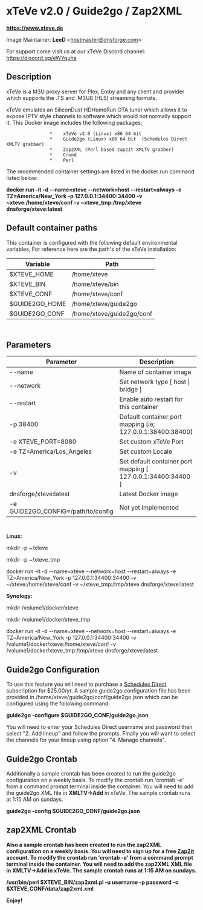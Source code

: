 <h1 id="xTeVe><a href="https://xteve.de/">xTeVe v2.0 / Guide2go / Zap2XML</a></h1>
<a href="https://xteve.de/"><p><b>https://www.xteve.de</b></p></a>


Image Maintainer:  <b>LeeD </b>\<hostmaster@dnsforge.com\></a>

For support come visit us at our xTeVe Discord channel:
https://discord.gg/eWYquha

<h2 id="description">Description</h2>

xTeVe is a M3U proxy server for Plex, Emby and any client and provider which supports the .TS and .M3U8 (HLS) streaming formats.

xTeVe emulates an SiliconDust HDHomeRun OTA tuner which allows it to expose IPTV style channels to software which would not normally support it.  This Docker image includes the following packages:

                    *    xTeVe v2.0 (Linux) x86 64 bit
                    *    Guide2go (Linux) x86 64 bit  (Schedules Direct XMLTV grabber)
                    *    Zap2XML (Perl based zap2it XMLTV grabber)
                    *    Crond
                    *    Perl

The recommended container settings are listed in the docker run command listed below:

<p><b> docker run -it -d --name=xteve --network=host --restart=always -e TZ=America/New_York  -p 127.0.0.1:34400:34400 -v ~xteve:/home/xteve/conf -v ~xteve_tmp:/tmp/xteve dnsforge/xteve:latest</b></p>



<h2 id="container paths">Default container paths</h2>

This container is configured with the following default environmental variables,  For reference here are the path's of the xTeVe installation:


<table class="paleBlueRows">
<thead>
<tr>
<th>Variable</th>
<th>Path</th>
</tr>
</thead>
<tfoot>
<tr>
<td>&nbsp;</td>
<td>&nbsp;</td>
</tr>
</tfoot>
<tbody>
<tr>
<td>$XTEVE_HOME</td>
<td>/home/xteve</td>
</tr>
<tr>
<td>$XTEVE_BIN</td>
<td>/home/xteve/bin</td>
</tr>
<tr>
<td>$XTEVE_CONF</td>
<td>/home/xteve/conf</td>
</tr>
<tr>
<td>$GUIDE2GO_HOME</td>
<td>/home/xteve/guide2go</td>
</tr>
</tr>
<tr>
<td>$GUIDE2GO_CONF</td>
<td>/home/xteve/guide2go/conf</td>
</tr>
</tbody>
</table>


<h2 id="parameters">Parameters</h2>

<table class="paleBlueRows">
<thead>
<tr>
<th>Parameter</th>
<th>Description</th>
</tr>
</thead>
<tfoot>
<tr>
<td>&nbsp;</td>
<td>&nbsp;</td>
</tr>
</tfoot>
<tbody>
<tr>
<td>--name</td>
<td>Name of container image</td>
</tr>
<tr>
<td>--network</td>
<td>Set network type [ host | bridge ]</td>
</tr>
<tr>
<td>--restart</td>
<td>Enable auto restart for this container</td>
</tr>
<tr>
<td>-p 38400</td>
<td>Default container port mapping [ie; 127.0.0.1:38400:38400]</td>
</tr>
<tr>
<td>-e XTEVE_PORT=8080</td>
<td>Set custom xTeVe Port</td>
</tr>
<tr>
<td>-e TZ=America/Los_Angeles</td>
<td>Set custom Locale</td>
</tr>
<tr>
<td>-v</td>
<td>Set default container port mapping [ 127.0.0.1:34400:34400 ]</td>
</tr>
<tr>
<td>dnsforge/xteve:latest</td>
<td>Latest Docker image</td>
</tr>
<tr>
<td>-e GUIDE2GO_CONFIG=/path/to/config</td>
<td>Not yet Implemented</td>
</tbody>
</table>

<p><b>Linux:</b></p>

mkdir -p ~/xteve

mkdir -p ~/xteve_tmp

docker run -it -d --name=xteve --network=host --restart=always -e TZ=America/New_York -p 127.0.0.1:34400:34400 -v ~/xteve:/home/xteve/conf -v ~/xteve_tmp:/tmp/xteve dnsforge/xteve:latest


<p><b>Synology:</b></p>


mkdir /volume1/docker/xteve

mkdir /volume1/docker/xteve_tmp

docker run -it -d --name=xteve --network=host --restart=always -e TZ=America/New_York -p 127.0.0.1:34400:34400 -v /volume1/docker/xteve:/home/xteve/conf -v /volume1/docker/xteve_tmp:/tmp/xteve dnsforge/xteve:latest

<h2 id="Guide2go Configuration">Guide2go Configuration</h2>

To use this feature you will need to purchase a <a href="http://www.schedulesdirect.org">Schedules Direct</a> subscription for $25.00/yr. A sample guide2go configuration file has been provided in /home/xteve/guide2go/conf/guide2go.json which can be configured using the following command:

<p><b>guide2go -configure $GUIDE2GO_CONF/guide2go.json</b></p>

You will need to enter your Schedules Direct username and password then select "2. Add lineup"  and follow the prompts.  Finally you will want to select the channels for your lineup using option "4. Manage channels".

<h2 id="Guide2go Crontab">Guide2go Crontab</h2>

Additionally a sample crontab has been created to run the guide2go configuration on a weekly basis. To modify the crontab run 'crontab -e'
from a command prompt terminal inside the container.  You will need to add the guide2go XML file in <b>XMLTV->Add</b> in xTeVe. The sample crontab runs at 1:15 AM on sundays.

<p><b>guide2go -config $GUIDE2GO_CONF/guide2go.json</p\b></p>


<h2 id="zap2XML Crontab">zap2XML Crontab</h2>

Also a sample crontab has been created to run the zap2XML configuration on a weekly basis. You will need to sign up for a free <a href="https://tvlistings.zap2it.com">Zap2it</a> account. To modify the crontab run 'crontab -e' from a command prompt terminal 
inside the container. You will need to add the zap2XML XML file in <b>XMLTV->Add</b> in xTeVe. The sample crontab runs at 1:15 AM on sundays.

<p><b>/usr/bin/perl $XTEVE_BIN/zap2xml.pl -u username -p password -o $XTEVE_CONF/data/zap2xml.xml</p\b></p>


Enjoy!

